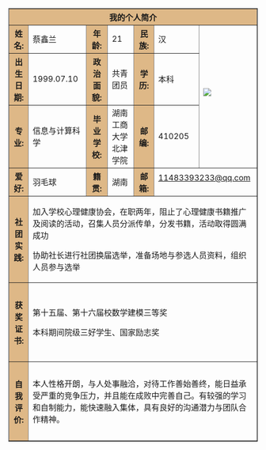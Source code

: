 <html>
 
<body background=http://p1.so.qhmsg.com/t01ed5a885549b6bf3b.jpg>
 
<table border="1" align="center" cellpadding="10" width="800">
<tr>
    <th colspan="7" bgcolor="BurlyWood" >我的个人简介</th>
</tr>
 
<tr>
    <th bgcolor="BurlyWood">姓名:</th>
    <td> 蔡鑫兰</td>
    <th bgcolor="BurlyWood">年龄:</th>
    <td>21</td>
    <th bgcolor="BurlyWood">民族:</th>
    <td>汉</td>
    <td rowspan="3" width="100"<p><a href="https://www.so.com/s?ie=utf-8&shb=1&src=home_tab_image&q=%E4%BB%A3%E5%BA%94%E8%B1%AA"><img border="0" src="http://a2.qpic.cn/psb?/V140HpS919MdYh/pzg3zzU**Gw41Fi7T8R9uNFUua5brWbnD3N9Bf8UPKI!/b/dAkBAAAAAAAA&bo=eAB4AAAAAAAFByQ!&rf=viewer_4" />
</a></p></td>
</tr>
 
<tr>
    <th bgcolor="BurlyWood">出生日期:</th>
    <td>1999.07.10</td>
    <th bgcolor="BurlyWood">政治面貌:</th>
    <td>共青团员</td>
    <th bgcolor="BurlyWood">学历:</th>
    <td>本科</td>
</tr>
 
<tr>
    <th bgcolor="BurlyWood">专业:</th>
    <td>信息与计算科学</td>
    <th bgcolor="BurlyWood">毕业学校:</th>
    <td>湖南工商大学北津学院</td>
    <th bgcolor="BurlyWood">邮编:</th>
    <td>410205</td>
</tr>
 
<tr>
     <th bgcolor="BurlyWood">爱好:</th>
     <td>羽毛球</td>
     <th bgcolor="BurlyWood">籍贯:</th>
     <td>湖南</td>
     <th bgcolor="BurlyWood">邮箱:</th>
     <td colspan="2"<p><a  href="mailto:1483393233@qq.com?subject=Hello%20again">11483393233@qq.com </a></p></td>
</tr>
 
<tr>
     <th height="160" bgcolor="BurlyWood">社团实践:</th>
     <td colspan="6">
   <p>加入学校心理健康协会，在职两年，阻止了心理健康书籍推广及阅读的活动，召集人员分派传单，分发书籍，活动取得圆满成功</p>
   <p>协助社长进行社团换届选举，准备场地与参选人员资料，组织人员参与选举<p>
    </td>
</tr>
 
<tr>
     <th height="160" bgcolor="BurlyWood"> 获奖证书:</th>
     <td colspan="6">
    <p>第十五届、第十六届校数学建模三等奖</p>
    <p>本科期间院级三好学生、国家励志奖</p>
</tr>
 
<tr>
     <th height="160" bgcolor="BurlyWood">自我评价:</th>
     <td colspan="6">
    <p>本人性格开朗，与人处事融洽，对待工作善始善终，能日益承受严重的竞争压力，并且能在成败中完善自己。有较强的学习和自制能力，能快速融入集体，具有良好的沟通潜力与团队合作精神。</p>

</tr>
 
</body>
 
</html>
